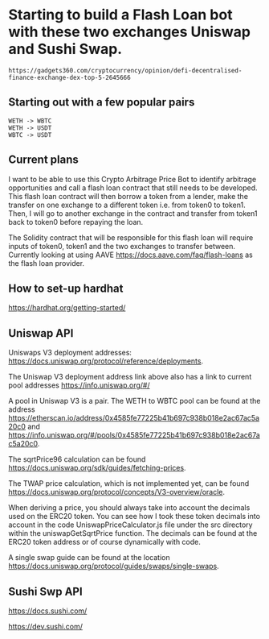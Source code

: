 

# Starting to build a Flash Loan bot with these two exchanges Uniswap and Sushi Swap.
    https://gadgets360.com/cryptocurrency/opinion/defi-decentralised-finance-exchange-dex-top-5-2645666

## Starting out with a few popular pairs
    WETH -> WBTC
    WETH -> USDT
    WBTC -> USDT

## Current plans

I want to be able to use this Crypto Arbitrage Price Bot to identify arbitrage opportunities and call a flash loan contract that still needs to be developed. This flash loan contract will then borrow a token from a lender, make the transfer on one exchange to a different token i.e. from token0 to token1. Then, I will go to another exchange in the contract and transfer from token1 back to token0 before repaying the loan.

The Solidity contract that will be responsible for this flash loan will require inputs of token0, token1 and the two exchanges to transfer between. Currently looking at using AAVE https://docs.aave.com/faq/flash-loans as the flash loan provider.

## How to set-up hardhat
https://hardhat.org/getting-started/

## Uniswap API
Uniswaps V3 deployment addresses: https://docs.uniswap.org/protocol/reference/deployments.

The Uniswap V3 deployment address link above also has a link to current pool addresses https://info.uniswap.org/#/

A pool in Uniswap V3 is a pair. The WETH to WBTC pool can be found at the address https://etherscan.io/address/0x4585fe77225b41b697c938b018e2ac67ac5a20c0 and https://info.uniswap.org/#/pools/0x4585fe77225b41b697c938b018e2ac67ac5a20c0.

The sqrtPrice96 calculation can be found https://docs.uniswap.org/sdk/guides/fetching-prices.

The TWAP price calculation, which is not implemented yet, can be found https://docs.uniswap.org/protocol/concepts/V3-overview/oracle.

When deriving a price, you should always take into account the decimals used on the ERC20 token. You can see how I took these token decimals into account in the code UniswapPriceCalculator.js file under the src directory within the uniswapGetSqrtPrice function. The decimals can be found at the ERC20 token address or of course dynamically with code.

A single swap guide can be found at the location https://docs.uniswap.org/protocol/guides/swaps/single-swaps.

## Sushi Swp API
https://docs.sushi.com/

https://dev.sushi.com/
